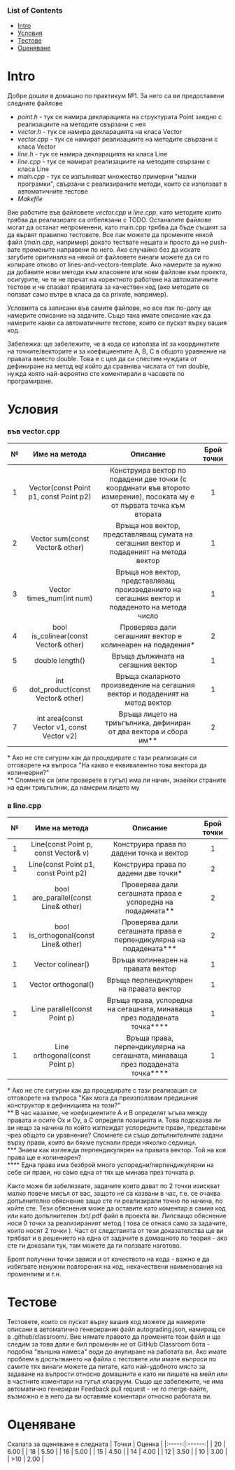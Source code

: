 ### List of Contents
* [Intro](#intro)
* [Условия](#условия)
* [Тестове](#тестове)
* [Оценяване](#оценяване)

# Intro
Добре дошли в домашно по практикум №1. За него са ви предоставени следните файлове
  * _point.h_ - тук се намира декларацията на структурата Point заедно с реализациите на методите свързани с нея
  * _vector.h_ - тук се намира декларацията на класа Vector
  * _vector.cpp_ - тук се намират реализациите на методите свързани с класа Vector
  * _line.h_ - тук се намира декларацията на класа Line
  * _line.cpp_ - тук се намират реализациите на методите свързани с класа Line
  * _main.cpp_ - тук се изпълняват множество примерни "малки програмки", свързани с реализираните методи, които се използват в автоматичните тестове 
  * _Makefile_

Вие работите във файловете _vector.cpp_ и _line.cpp_, като методите които трябва да реализирате са отбелязани с TODO. Останалите файлове могат да останат непроменени, като main.cpp трябва да бъде същият за да вървят правилно тестовете. Все пак можете да промените някой файл (_main.cpp_, например) докато тествате нещата и просто да не push-вате промените направени по него. Ако случайно без да искате загубите оригинала на някой от файловете винаги можете да си го копирате отново от lines-and-vectors-template. Ако намерите за нужно да добавите нови методи към класовете или нови файлове към проекта, осигурите, че те не пречат на коректното работене на автоматичните тестове и че спазват правилата за качествен код (ако методите се ползват само вътре в класа да са private, например).

Условията са записани във самите файлове, но все пак по-долу ще намерите описание на задачите. Също така имате описание как да намерите какви са автоматичните тестове, които се пускат върху вашия код.

Забележка: ще забележите, че в кода се използва int за координатите на точките/векторите и за коефициентите A, B, C в общото уравнение на правата вместо double. Това е с цел да си спестим нуждата от дефиниране на метод eql който да сравнява числата от тип double, нужда която най-вероятно сте коментирали в часовете по програмиране.

# Условия

### във vector.cpp
| № |Име на метода|Описание|Брой точки|
|:-:|:---:|:---:|:---:|
| 1 | Vector(const Point p1, const Point p2)     | Конструира вектор по подадени две точки (с координати във второто измерение), посоката му е от първата точка към втората | 1 |
| 2 | Vector sum(const Vector& other)            | Връща нов вектор, представляващ сумата на сегашния вектор и подаденият на метода вектор | 1 |
| 3 | Vector times_num(int num)                  | Връща нов вектор, представляващ произведението на сегашния вектор и подаденото на метода число | 1 |
| 4 | bool is_colinear(const Vector& other)      | Проверява дали сегашният вектор е колинеарен на подадения* | 2 |
| 5 | double length()                            | Връща дължината на сегашния вектор | 1 |
| 6 | int dot_product(const Vector& other)       | Връща скаларното произведение на сегашния вектор и подаденият на метод вектор | 1 |
| 7 | int area(const Vector v1, const Vector v2) | Връща лицето на триъгълника, дефиниран от два вектора и сбора им** | 2 |

\* Ако не сте сигурни как да процедирате с тази реализация си отговорете на въпроса "На какво е еквивалентно това вектора да колинеарни?" <br>
\** Спомнете си (или проверете в гугъл) има ли начин, знаейки страните на един триъгълник, да намерим лицето му

### в line.cpp
| № |Име на метода|Описание|Брой точки|
|:-:|:---:|:---:|:---:|
| 1 | Line(const Point p, const Vector& v) | Конструира права по дадени точка и вектор | 1 |
| 1 | Line(const Point p1, const Point p2) | Конструира права по дадени две точки* | 2 |
| 1 | bool are_parallel(const Line& other) | Проверява дали сегашната права е успоредна на подадената** | 2 |
| 1 | bool is_orthogonal(const Line& other) | Проверява дали сегашната права е перпендикулярна на подадената*** | 2 |
| 1 | Vector colinear() | Връща колинеарен на правата вектор | 1 |
| 1 | Vector orthogonal() | Връща перпендикулярен на правата вектор | 1 |
| 1 | Line parallel(const Point p) | Връща права, успоредна на сегашната, минаваща през подадената точка**** | 1 |
| 1 | Line orthogonal(const Point p) | Връща права, перпендикулярна на сегашната, минаваща през подадената точка**** | 1 |

\* Ако не сте сигурни как да процедирате с тази реализация си отговорете на въпроса "Как мога да преизползвам предишния конструктор в дефиницията на този?" <br>
\** В час казахме, че коефициентите A и B определят ъгъла между правата и осите Ox и Oy, а C определя позицията и. Това подсказва ли ви нещо за начина по който изглеждат успоредните прави, представени чрез общото си уравнение? Спомнете си също допълнителните задачи върху прави, които ви бяхме пуснали преди няколко седмици. <br>
\*** Знаем как изглежда перпендикулярен на правата вектор. Той на коя права ще е колинеарен? <br>
\**** Една права има безброй много успоредни/перпендикулярни на себе си прави, но само една от тях ще минава през точката p.

Както може би забелязвате, задачите които дават по 2 точки изискват малко повече мисъл от вас, защото не са казвани в час, т.е. се очаква допълнително обяснение защо сте ги реализирали точно по начина, по койте сте. Тези обяснения може да оставите като коментар в самия код или като допълнителен .txt/.pdf файл в проекта ви. Липсващо обяснение носи 0 точки за реализираният метод ( това се отнася само за задачите, които носят 2 точки ). Част от следствията от тези доказателства ще ви трябват и в решението на една от задачите в домашното по теория - ако сте ги доказали тук, там можете да ги ползвате наготово. 

Броят получени точки зависи и от качеството на кода - важно е да избягвате ненужни повторения на код, некачествени наименования на променливи и т.н. 

# Тестове
Тестовете, които се пускат върху вашия код можете да намерите описани в автоматично генерирания файл autograding.json, намиращ се в .github/classroom/. Вие нямате правото да променяте този файл и ще следим за това дали е бил променян не от GitHub Classroom бота - подобна "външна намеса" води до анулиране на работата ви. Ако имате проблем в достъпването на файла с тестовете или имате въпроси по самите тях винаги можете да питате, като най-удобното място за задаване на въпрости относно домашните е като ни пишете на мейл или в частните коментари на гугъл класруум. Също ще забележите, че има автоматично генериран Feedback pull request - не го merge-вайте, възможно е в него да ви оставяме коментари относно работата ви.

# Оценяване
Скалата за оценяване е следната
| Точки | Оценка |
|:-----:|:------:|
| 20 | 6.00 |
| 18 | 5.50 |
| 16 | 5.00 |
| 15 | 4.50 |
| 14 | 4.00 |
| 12 | 3.50 |
| 10 | 3.00 |
| >10 | 2.00 |
